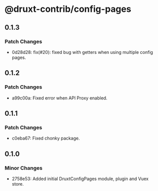 # @druxt-contrib/config-pages

## 0.1.3

### Patch Changes

- 0d28d28: fix(#20): fixed bug with getters when using multiple config pages.

## 0.1.2

### Patch Changes

- a99c00a: Fixed error when API Proxy enabled.

## 0.1.1

### Patch Changes

- c0eba67: Fixed chonky package.

## 0.1.0

### Minor Changes

- 2758e53: Added initial DruxtConfigPages module, plugin and Vuex store.
